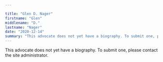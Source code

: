 ```yaml
---

title: "Glen D. Nager"
firstname: "Glen"
middlename: "D."
lastname: "Nager"
date: "2020-12-14"
summary: "This advocate does not yet have a biography. To submit one, please contact the site administrator."
---
```

This advocate does not yet have a biography. To submit one, please contact the site administrator.

